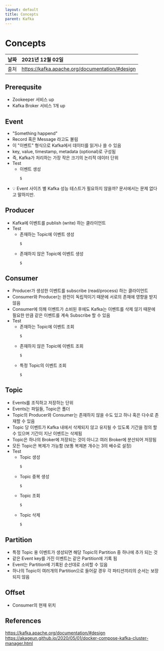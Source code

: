 ```yaml
---
layout: default
title: Concepts
parent: Kafka
---
```


# Concepts

| 날짜 | 2021년 12월 02일 |
|:----------|:-------------------------------------|
| 출처 | https://kafka.apache.org/documentation/#design |

## Prerequsite
- Zookeeper 서비스 up
- Kafka Broker 서비스 1개 up

## Event
- "Something happend"
- Record 혹은 Message 라고도 불림
- 이 "이벤트" 형식으로 Kafka에서 데이터를 읽거나 쓸 수 있음
- key, value, timestamp, metadata (optional)로 구성됨
- 즉, Kafka가 처리하는 가장 작은 크기의 논리적 데이터 단위
- Test
  - 이벤트 생성
    ```bash
    $
    ```
- 💡 Event 사이즈 별 Kafka 성능 테스트가 필요하지 않을까? 문서에서는 문제 없다고 말하지만.

## Producer
- Kafka에 이벤트를 publish (write) 하는 클라이언트
- Test
  - 존재하는 Topic에 이벤트 생성
    ```bash
    $
    ```
  - 존재하지 않은 Topic에 이벤트 생성
    ```bash
    $
    ```

## Consumer
- Producer가 생성한 이벤트를 subscribe (read/process) 하는 클라이언트
- Consumer와 Producer는 완전이 독립적이기 때문에 서로의 존재에 영향을 받지 않음
- Consumer에 의해 이벤트가 소비된 후에도 Kafka는 이벤트를 삭제 않기 때문에 필요한 만큼 같은 이벤트를 계속 Subscribe 할 수 있음
- Test
  - 존재하는 Topic에 이벤트 조회
    ```bash
    $
    ```
  - 존재하지 않은 Topic에 이벤트 조회
    ```bash
    $
    ```
  - 특정 Topic의 이벤트 조회
    ```bash
    $
    ```

## Topic
- Events를 조직하고 저장하는 단위
- Events는 파일들, Topic은 폴더
- Topic의 Producer와 Consumer는 존재하지 않을 수도 있고 하나 혹은 다수로 존재할 수 있음
- Topic 당 이벤트가 Kafka 내에서 삭제되지 않고 유지될 수 있도록 기간을 정의 할 수 있으며 기간이 지난 이벤트는 삭제됨
- Topic은 하나의 Broker에 저장되는 것이 아니고 여러 Broker에 분산되어 저장됨
- 모든 Topic은 복제가 가능함 (보통 복제본 개수는 3의 배수로 설정)
- Test
  - Topic 생성
    ```bash
    $
    ```
  - Topic 중복 생성
    ```bash
    $
    ```
  - Topic 조회
    ```bash
    $
    ```
  - Topic 삭제
    ```bash
    $
    ```

## Partition
- 특정 Topic 용 이벤트가 생성되면 해당 Topic의 Partition 중 하나에 추가 되는 것
- 같은 Event key를 가진 이벤트는 같은 Partition에 기록 됨
- Event는 Partition에 기록된 순선데로 소비할 수 있음
- 하나의 Topic이 여러개의 Partition으로 들어갈 경우 각 파티션끼리의 순서는 보장되지 않음

## Offset
- Consumer의 현재 위치

## References
https://kafka.apache.org/documentation/#design
https://akageun.github.io/2020/05/01/docker-compose-kafka-cluster-manager.html
